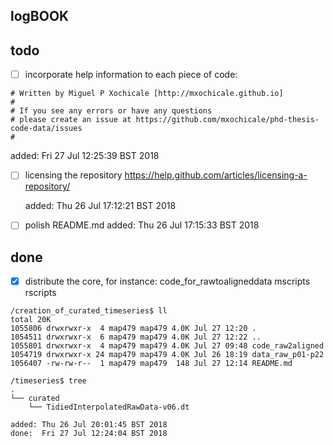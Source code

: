 logBOOK
---




## todo

* [ ] incorporate help information to each piece of code:
```
# Written by Miguel P Xochicale [http://mxochicale.github.io]
#
# If you see any errors or have any questions
# please create an issue at https://github.com/mxochicale/phd-thesis-code-data/issues
#
```
added: Fri 27 Jul 12:25:39 BST 2018




* [ ] licensing the repository
	https://help.github.com/articles/licensing-a-repository/

	added: Thu 26 Jul 17:12:21 BST 2018




* [ ] polish README.md
	added: Thu 26 Jul 17:15:33 BST 2018





## done



* [x] distribute the core, for instance:
	code_for_rawtoaligneddata
		mscripts
		rscripts

```
/creation_of_curated_timeseries$ ll
total 20K
1055806 drwxrwxr-x  4 map479 map479 4.0K Jul 27 12:20 .
1054511 drwxrwxr-x  6 map479 map479 4.0K Jul 27 12:22 ..
1055801 drwxrwxr-x  4 map479 map479 4.0K Jul 27 09:48 code_raw2aligned
1054719 drwxrwxr-x 24 map479 map479 4.0K Jul 26 18:19 data_raw_p01-p22
1056407 -rw-rw-r--  1 map479 map479  148 Jul 27 12:14 README.md
```

```
/timeseries$ tree
.
└── curated
    └── TidiedInterpolatedRawData-v06.dt
```
	added: Thu 26 Jul 20:01:45 BST 2018
	done:  Fri 27 Jul 12:24:04 BST 2018





